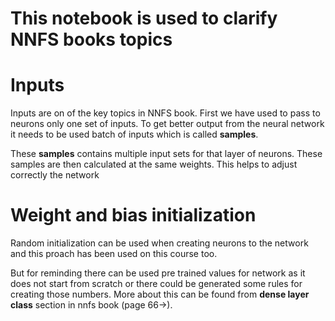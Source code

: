 <h1>This notebook is used to clarify NNFS books topics</h1>

# Inputs

Inputs are on of the key topics in NNFS book. First we have used to pass to neurons only one set of inputs. To get better output from the neural network it needs to be used batch of inputs which is called **samples**. 

These **samples** contains multiple input sets for that layer of neurons. These samples are then calculated at the same weights. This helps to adjust correctly the network

# Weight and bias initialization

Random initialization can be used when creating neurons to the network and this proach has been used on this course too. 

But for reminding there can be used pre trained values for network as it does not start from scratch or there could be generated some rules for creating those numbers. More about this can be found from **dense layer class** section in nnfs book (page 66->).

# 

